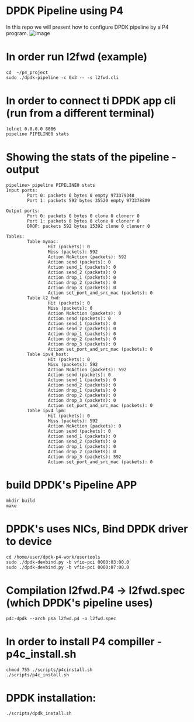 # DPDK Pipeline using P4
In this repo we will present how to configure DPDK pipeline by a P4 program.
![image](https://user-images.githubusercontent.com/64970907/212545978-e11ded03-e092-4abd-94c5-0908ecac8ed8.png)
# In order run l2fwd (example)

```sudo su
cd  ~/p4_project
sudo ./dpdk-pipeline -c 0x3 -- -s l2fwd.cli
```

# In order to connect ti DPDK app cli (run from a different terminal)
```
telnet 0.0.0.0 8086
pipeline PIPELINE0 stats
```

# Showing the stats of the pipeline - output 
```
pipeline> pipeline PIPELINE0 stats
Input ports:
        Port 0: packets 0 bytes 0 empty 973379348
        Port 1: packets 592 bytes 35520 empty 973378809

Output ports:
        Port 0: packets 0 bytes 0 clone 0 clonerr 0
        Port 1: packets 0 bytes 0 clone 0 clonerr 0
        DROP: packets 592 bytes 15392 clone 0 clonerr 0

Tables:
        Table mymac:
                Hit (packets): 0
                Miss (packets): 592
                Action NoAction (packets): 592
                Action send (packets): 0
                Action send_1 (packets): 0
                Action send_2 (packets): 0
                Action drop_1 (packets): 0
                Action drop_2 (packets): 0
                Action drop_3 (packets): 0
                Action set_port_and_src_mac (packets): 0
        Table l2_fwd:
                Hit (packets): 0
                Miss (packets): 0
                Action NoAction (packets): 0
                Action send (packets): 0
                Action send_1 (packets): 0
                Action send_2 (packets): 0
                Action drop_1 (packets): 0
                Action drop_2 (packets): 0
                Action drop_3 (packets): 0
                Action set_port_and_src_mac (packets): 0
        Table ipv4_host:
                Hit (packets): 0
                Miss (packets): 592
                Action NoAction (packets): 592
                Action send (packets): 0
                Action send_1 (packets): 0
                Action send_2 (packets): 0
                Action drop_1 (packets): 0
                Action drop_2 (packets): 0
                Action drop_3 (packets): 0
                Action set_port_and_src_mac (packets): 0
        Table ipv4_lpm:
                Hit (packets): 0
                Miss (packets): 592
                Action NoAction (packets): 0
                Action send (packets): 0
                Action send_1 (packets): 0
                Action send_2 (packets): 0
                Action drop_1 (packets): 0
                Action drop_2 (packets): 0
                Action drop_3 (packets): 592
                Action set_port_and_src_mac (packets): 0
```

# build DPDK's Pipeline APP

```cd /home/user/dpdk/examples/pipeline
mkdir build
make
```

# DPDK's uses NICs, Bind DPDK driver to device
```
cd /home/user/dpdk-p4-work/usertools
sudo ./dpdk-devbind.py -b vfio-pci 0000:03:00.0
sudo ./dpdk-devbind.py -b vfio-pci 0000:07:00.0
```
 

# Compilation l2fwd.P4 -> l2fwd.spec (which DPDK's pipeline uses)
```
p4c-dpdk --arch psa l2fwd.p4 -o l2fwd.spec 
```

# In order to install P4 compiller - p4c_install.sh
```
chmod 755 ./scripts/p4cinstall.sh
./scripts/p4c_install.sh
```

# DPDK installation:
```
./scripts/dpdk_install.sh
```

